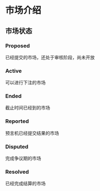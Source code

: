 # 市场介绍

## 市场状态

### Proposed

已经提交的市场，还处于审核阶段，尚未开放

### Active

可以进行下注的市场

### Ended

截止时间已经到的市场

### Reported

预言机已经提交结果的市场

### Disputed

完成争议期的市场

### Resolved

已经完成结算的市场

